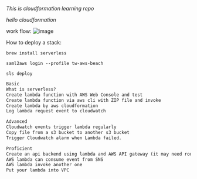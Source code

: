 *This is cloudformation learning repo*

*hello cloudformation*

work flow:
![image](https://github.com/Ma-Jiajie/AnyPictures/blob/master/hello-cf.png)

How to deploy a stack:
```shell
brew install serverless
```

```shell
saml2aws login --profile tw-aws-beach
```

```shell
sls deploy
```

```html
Basic
What is serverless?
Create lambda function with AWS Web Console and test
Create lambda function via aws cli with ZIP file and invoke
Create lambda by aws cloudformation
Log lambda request event to cloudwatch

Advanced
Cloudwatch events trigger lambda regularly
Copy file from a s3 bucket to another s3 bucket
Trigger Cloudwatch alarm when Lambda failed.

Proficient
Create an api backend using lambda and AWS API gateway (it may need route53)
AWS lambda can consume event from SNS
AWS lambda invoke another one
Put your lambda into VPC
```


